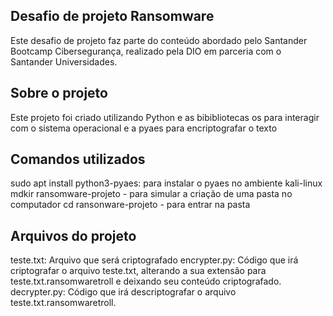 ## Desafio de projeto Ransomware
Este desafio de projeto faz parte do conteúdo abordado pelo Santander Bootcamp Cibersegurança, realizado pela DIO em parceria com o Santander Universidades.

## Sobre o projeto
Este projeto foi criado utilizando Python e as bibibliotecas os para interagir com o sistema operacional e a pyaes para encriptografar o texto

## Comandos utilizados
sudo apt install python3-pyaes: para instalar o pyaes no ambiente kali-linux
mdkir ransomware-projeto - para simular a criação de uma pasta no computador
cd ransonware-projeto - para entrar na pasta

## Arquivos do projeto
teste.txt: Arquivo que será criptografado
encrypter.py: Código que irá criptografar o arquivo teste.txt, alterando a sua extensão para teste.txt.ransomwaretroll e deixando seu conteúdo criptografado.
decrypter.py: Código que irá descriptografar o arquivo teste.txt.ransomwaretroll.
